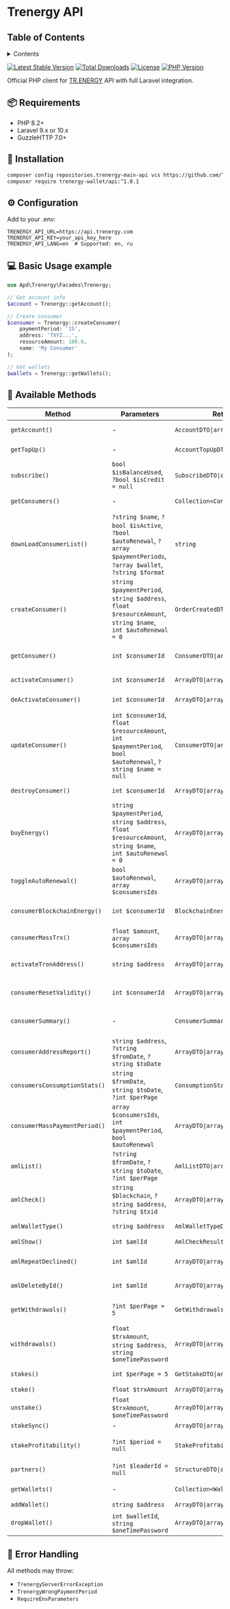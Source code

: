 # Trenergy API

## Table of Contents

<details>

   <summary>Contents</summary>

1. [📦 Requirements](#-requirements)
1. [🚀 Installation](#-installation)
1. [⚙️ Configuration](#-configuration)
1. [💻 Basic Usage example](#-basic-usage-example)
1. [🔧 Available Methods](#-available-methods)
1. [🚨 Error Handling](#-error-handling)

</details>

[![Latest Stable Version](https://poser.pugx.org/trenergy-wallet/trenergy_main_api/v)](https://packagist.org/packages/trenergy-wallet/trenergy_main_api)
[![Total Downloads](https://poser.pugx.org/trenergy-wallet/trenergy_main_api/downloads)](https://packagist.org/packages/trenergy-wallet/trenergy_main_api)
[![License](https://poser.pugx.org/trenergy-wallet/trenergy_main_api/license)](https://packagist.org/packages/trenergy-wallet/trenergy_main_api)
[![PHP Version](https://img.shields.io/packagist/php-v/trenergy-wallet/trenergy_main_api)](https://packagist.org/packages/trenergy-wallet/trenergy_main_api)

Official PHP client for [TR.ENERGY](https://TR.ENERGY) API with full Laravel integration.

## 📦 Requirements

- PHP 8.2+
- Laravel 9.x or 10.x
- GuzzleHTTP 7.0+

## 🚀 Installation

```bash
composer config repositories.trenergy-main-api vcs https://github.com/Trenergy-wallet/trenergy_main_api
composer require trenergy-wallet/api:^1.0.1

```

## ⚙️ Configuration

Add to your .env:
```dotenv
TRENERGY_API_URL=https://api.trenergy.com
TRENERGY_API_KEY=your_api_key_here
TRENERGY_API_LANG=en  # Supported: en, ru
```

## 💻 Basic Usage example

```php
use Apd\Trenergy\Facades\Trenergy;

// Get account info
$account = Trenergy::getAccount();

// Create consumer
$consumer = Trenergy::createConsumer(
    paymentPeriod: '15', 
    address: 'TXYZ...',
    resourceAmount: 100.0,
    name: 'My Consumer'
);

// Get wallets
$wallets = Trenergy::getWallets();
```

## 🔧 Available Methods

| Method | Parameters | Returns | Description |
|--------|------------|---------|-------------|
| `getAccount()` | - | `AccountDTO\|array` | Get account information |
| `getTopUp()` | - | `AccountTopUpDTO\|array` | Get top-up information |
| `subscribe()` | `bool $isBalanceUsed`, `?bool $isCredit = null` | `SubscribeDTO\|array` | Subscribe to service |
| `getConsumers()` | - | `Collection<ConsumerDTO>\|array` | List all consumers |
| `downLoadConsumerList()` | `?string $name`, `?bool $isActive`, `?bool $autoRenewal`, `?array $paymentPeriods`, `?array $wallet`, `?string $format` | `string` | Download consumer list |
| `createConsumer()` | `string $paymentPeriod`, `string $address`, `float $resourceAmount`, `string $name`, `int $autoRenewal = 0` | `OrderCreatedDTO\|array` | Create new consumer |
| `getConsumer()` | `int $consumerId` | `ConsumerDTO\|array` | Get consumer details |
| `activateConsumer()` | `int $consumerId` | `ArrayDTO\|array` | Activate consumer |
| `deActivateConsumer()` | `int $consumerId` | `ArrayDTO\|array` | Deactivate consumer |
| `updateConsumer()` | `int $consumerId`, `float $resourceAmount`, `int $paymentPeriod`, `bool $autoRenewal`, `?string $name = null` | `ConsumerDTO\|array` | Update consumer |
| `destroyConsumer()` | `int $consumerId` | `ArrayDTO\|array` | Delete consumer |
| `buyEnergy()` | `string $paymentPeriod`, `string $address`, `float $resourceAmount`, `string $name`, `int $autoRenewal = 0` | `ArrayDTO\|array` | Create and activate consumer |
| `toggleAutoRenewal()` | `bool $autoRenewal`, `array $consumersIds` | `ArrayDTO\|array` | Toggle auto-renewal |
| `consumerBlockchainEnergy()` | `int $consumerId` | `BlockchainEnergyDTO\|array` | Get blockchain energy |
| `consumerMassTrx()` | `float $amount`, `array $consumersIds` | `ArrayDTO\|array` | Mass TRX transfer |
| `activateTronAddress()` | `string $address` | `ArrayDTO\|array` | Activate TRON address |
| `consumerResetValidity()` | `int $consumerId` | `ArrayDTO\|array` | Reset validity period |
| `consumerSummary()` | - | `ConsumerSummaryDTO\|array` | Get consumer summary |
| `consumerAddressReport()` | `string $address`, `?string $fromDate`, `?string $toDate` | `ArrayDTO\|array` | Get address report |
| `consumersConsumptionStats()` | `string $fromDate`, `string $toDate`, `?int $perPage` | `ConsumptionStatTotalDTO\|array` | Get consumption stats |
| `consumerMassPaymentPeriod()` | `array $consumersIds`, `int $paymentPeriod`, `bool $autoRenewal` | `ArrayDTO\|array` | Mass update payment period |
| `amlList()` | `?string $fromDate`, `?string $toDate`, `?int $perPage` | `AmlListDTO\|array` | Get AML list |
| `amlCheck()` | `string $blockchain`, `?string $address`, `?string $txid` | `ArrayDTO\|array` | Check AML status |
| `amlWalletType()` | `string $address` | `AmlWalletTypeDTO\|array` | Check AML status |
| `amlShow()` | `int $amlId` | `AmlCheckResultDTO\|array` | Show AML |
| `amlRepeatDeclined()` | `int $amlId` | `ArrayDTO\|array` | Repeat AML when Declined |
| `amlDeleteById()` | `int $amlId` | `ArrayDTO\|array` | Delete AML Report |
| `getWithdrawals()` | `?int $perPage = 5` | `GetWithdrawalsDTO\|array` | Get withdrawals list |
| `withdrawals()` | `float $trxAmount`, `string $address`, `string $oneTimePassword` | `ArrayDTO\|array` | Create withdrawal |
| `stakes()` | `int $perPage = 5` | `GetStakeDTO\|array` | Get stakes list |
| `stake()` | `float $trxAmount` | `ArrayDTO\|array` | Create stake |
| `unstake()` | `float $trxAmount`, `$oneTimePassword` | `ArrayDTO\|array` | Unstake funds |
| `stakeSync()` | - | `ArrayDTO\|array` | Sync stakes |
| `stakeProfitability()` | `?int $period = null` | `StakeProfitabilityDTO\|array` | Get profitability stats |
| `partners()` | `?int $leaderId = null` | `StructureDTO\|array` | Get partners structure |
| `getWallets()` | - | `Collection<WalletDTO>\|array` | Get wallets list |
| `addWallet()` | `string $address` | `ArrayDTO\|array` | Add wallet |
| `dropWallet()` | `int $walletId`, `string $oneTimePassword` | `ArrayDTO\|array` | Remove wallet |
		
		

## 🚨 Error Handling

All methods may throw:
- `TrenergyServerErrorException`
- `TrenergyWrongPaymentPeriod`
- `RequireEnvParameters`

